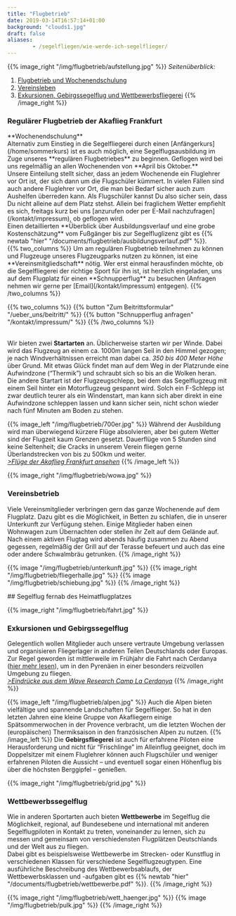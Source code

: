 ```yaml
---
title: "Flugbetrieb"
date: 2019-03-14T16:57:14+01:00
background: "clouds1.jpg"
draft: false
aliases:
        - /segelfliegen/wie-werde-ich-segelflieger/
---
```


{{% image_right "/img/flugbetrieb/aufstellung.jpg" %}}
*Seitenüberblick:*

1. [Flugbetrieb und Wochenendschulung](#Wochenendschulung)
2. [Vereinsleben](#Vereinsleben)
3. [Exkursionen, Gebirgssegelflug und Wettbewerbsfliegerei](#Exkursionen)
{{% /image_right %}}

### Regulärer Flugbetrieb der Akaflieg Frankfurt

<a name="Flugbetrieb">
</a>
**Wochenendschulung**
<br>Alternativ zum Einstieg in die Segelfliegerei durch einen [Anfängerkurs](/home/sommerkurs) ist es auch möglich, eine Segelflugsausbildung im Zuge unseres **regulären Flugbetriebes** zu beginnen.
Geflogen wird bei uns regelmäßig an allen Wochenenden von **April bis Oktober.**<br>
Unsere Einteilung stellt sicher, dass an jedem Wochenende ein Fluglehrer vor Ort ist, der sich dann um die Flugschüler kümmert. In vielen Fällen sind auch andere Fluglehrer vor Ort, die man bei Bedarf sicher auch zum Aushelfen überreden kann. Als Flugschüler kannst Du also sicher sein, dass Du nicht alleine auf dem Platz stehst. Allein bei fraglichem Wetter empfiehlt es sich, freitags kurz bei uns [anzurufen oder per E-Mail nachzufragen](/kontakt/impressum), ob geflogen wird.
<br>Einen detaillierten **Überblick über Ausbildungsverlauf und eine grobe Kostenschätzung** vom Fußgänger bis zur Segelfluglizenz gibt es {{% newtab "hier" "/documents/flugbetrieb/ausbildungsverlauf.pdf" %}}.

<div class="row">
{{% two_columns %}}
Um am regulären Flugbetrieb teilnehmen zu können und Flugzeuge unseres Flugzeugparks nutzen zu können, ist eine **Vereinsmitgliedschaft** nötig. Wer erst einmal herausfinden möchte, ob die Segelfliegerei der richtige Sport für ihn ist, ist herzlich eingeladen, uns auf dem Flugplatz für einen **Schnupperflug** zu besuchen (Anfragen nehmen wir gerne per [Email](/kontakt/impressum) entgegen).
{{% /two_columns %}}

{{% two_columns %}}
{{% button "Zum Beitrittsformular" "/ueber_uns/beitritt/" %}}
{{% button "Schnupperflug anfragen" "/kontakt/impressum/" %}}
{{% /two_columns %}}
</div>

<br>Wir bieten zwei **Startarten** an. Üblicherweise starten wir per Winde. Dabei wird das Flugzeug an einem ca. 1000m langen Seil in den Himmel gezogen; je nach Windverhältnissen erreicht man dabei ca. *350 bis 400 Meter Höhe* über Grund. Mit etwas Glück findet man auf dem Weg in der Platzrunde eine Aufwindzone (“Thermik”) und schraubt sich so bis an die Wolken heran.<br>
Die andere Startart ist der Flugzeugschlepp, bei dem das Segelflugzeug mit einem Seil hinter ein Motorflugzeug gespannt wird. Solch ein F-Schlepp ist zwar deutlich teurer als ein Windenstart, man kann sich aber direkt in eine Aufwindzone schleppen lassen und kann sicher sein, nicht schon wieder nach fünf Minuten am Boden zu stehen.<br>

{{% image_left "/img/flugbetrieb/700er.jpg" %}}
Während der Ausbildung wird man überwiegend kürzere Flüge absolvieren, aber bei gutem Wetter sind der Flugzeit kaum Grenzen gesetzt. Dauerflüge von 5 Stunden sind keine Seltenheit; die Cracks in unserem Verein fliegen gerne Überlandstrecken von bis zu 500km und weiter.<br>
*[>Flüge der Akaflieg Frankfurt ansehen](https://www.onlinecontest.org/olc-3.0/gliding/club.html?cc=195&st=olcp&rt=olc&c=C0&sc=&sp=2019)*
{{% /image_left %}}

<a name="Vereinsleben">
</a>

{{% image_right "/img/flugbetrieb/wowa.jpg" %}}

### Vereinsbetrieb

Viele Vereinsmitglieder verbringen gern das ganze Wochenende auf dem Flugplatz. Dazu gibt es die Möglichkeit, in Betten zu schlafen, die in unserer Unterkunft zur Verfügung stehen. Einige Mitglieder haben einen Wohnwagen zum Übernachten oder stellen ihr Zelt auf dem Gelände auf.
<br>Nach einem aktiven Flugtag wird abends häufig zusammen zu Abend gegessen, regelmäßig der Grill auf der Terasse befeuert und auch das eine oder andere Schwalmbräu getrunken.
{{% /image_right %}}

{{% image "/img/flugbetrieb/unterkunft.jpg" %}}
{{% image_right "/img/flugbetrieb/fliegerhalle.jpg" %}}
{{% image "/img/flugbetrieb/schiebung.jpg" %}}
{{% /image_right %}}

<a name="Exkursionen">
</a>
## Segelflug fernab des Heimatflugplatzes

{{% image_right "/img/flugbetrieb/fahrt.jpg" %}}
### Exkursionen und Gebirgssegelflug
Gelegentlich wollen Mitglieder auch unsere vertraute Umgebung verlassen und organisieren Fliegerlager in anderen Teilen Deutschlands oder Europas. Zur Regel geworden ist mittlerweile im Frühjahr die Fahrt nach Cerdanya ([hier mehr lesen](/wissenschaft/flugmeteorologie#Akaflieg-Frankfurt-Wave-Research-Camp)), um in den Pyrenäen in einer besonders reizvollen Umgebung zu fliegen.<br>
*[>Eindrücke aus dem Wave Research Camp La Cerdanya](/galerie/cerdanya)*
{{% /image_right %}}

{{% image_left "/img/flugbetrieb/alpen.jpg" %}}
Auch die Alpen bieten vielfältige und spannende Landschaften für Segelflieger. So hat in den letzten Jahren eine kleine Gruppe von Akafliegern einige Spätsommerwochen in der Provence verbracht, um die letzten Wochen der (europäischen) Thermiksaison in den französischen Alpen zu nutzen.
{{% /image_left %}}
Die **Gebirgsfliegerei** ist auch für erfahrene Piloten eine Herausforderung und nicht für “Frischlinge” im Alleinflug geeignet, doch im Doppelsitzer mit einem Fluglehrer können auch Flugschüler und weniger erfahrenen Piloten die Aussicht – und eventuell sogar einen Höhenflug bis über die höchsten Berggipfel – genießen.


{{% image_right "/img/flugbetrieb/grid.jpg" %}}
### Wettbewerbssegelflug

Wie in anderen Sportarten auch bieten **Wettbewerbe** im Segelflug die Möglichkeit, regional, auf Bundesebene und international mit anderen Segelflugpiloten in Kontakt zu treten, voneinander zu lernen, sich zu messen und gemeinsam von verschiedensten Flugplätzen Deutschlands und der Welt aus zu fliegen.
<br>Dabei gibt es beispielsweise Wettbewerbe im Strecken- oder Kunstflug in verschiedenen Klassen für verschiedene Segelflugzeugtypen.
Eine ausführliche Beschreibung des Wettbewerbsablaufs, der Wettbewerbsklassen und -aufgaben gibt es {{% newtab "hier" "/documents/flugbetrieb/wettbewerbe.pdf" %}}.
{{% /image_right %}}

{{% image_right "/img/flugbetrieb/wett_haenger.jpg" %}}
{{% image "/img/flugbetrieb/pulk.jpg" %}}
{{% /image_right %}}
